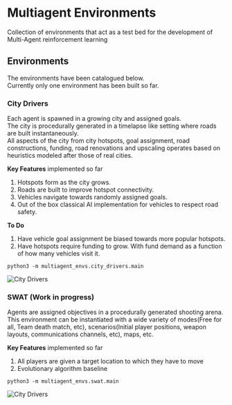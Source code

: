 Multiagent Environments
===
Collection of environments that act as a test bed for the development of Multi-Agent reinforcement learning

Environments
---
The environments have been catalogued below.  
Currently only one environment has been built so far.

### City Drivers
Each agent is spawned in a growing city and assigned goals.  
The city is procedurally generated in a timelapse like setting where roads are built instantaneously.  
All aspects of the city from city hotspots, goal assignment, road constructions, funding, road renovations and upscaling operates based on heuristics modeled after those of real cities.

**Key Features** implemented so far
1. Hotspots form as the city grows.
2. Roads are built to improve hotspot connectivity.
3. Vehicles navigate towards randomly assigned goals.
4. Out of the box classical AI implementation for vehicles to respect road safety.

**To Do**
1. Have vehicle goal assignment be biased towards more popular hotspots.
2. Have hotspots require funding to grow. With fund demand as a function of how many vehicles visit it.

`python3 -m multiagent_envs.city_drivers.main`

![City Drivers](multiagent_envs/city_drivers/screenshots/v0.1.0.png "City Drivers v0.1.0")

### SWAT (Work in progress)
Agents are assigned objectives in a procedurally generated shooting arena.  
This environment can be instantiated with a wide variety of modes(Free for all, Team death match, etc), scenarios(Initial player positions, weapon layouts, communications channels, etc), maps, etc.

**Key Features** implemented so far
1. All players are given a target location to which they have to move
2. Evolutionary algorithm baseline

`python3 -m multiagent_envs.swat.main`

![City Drivers](multiagent_envs/swat/screenshots/v0.1.0.png "SWAT v0.1.0")